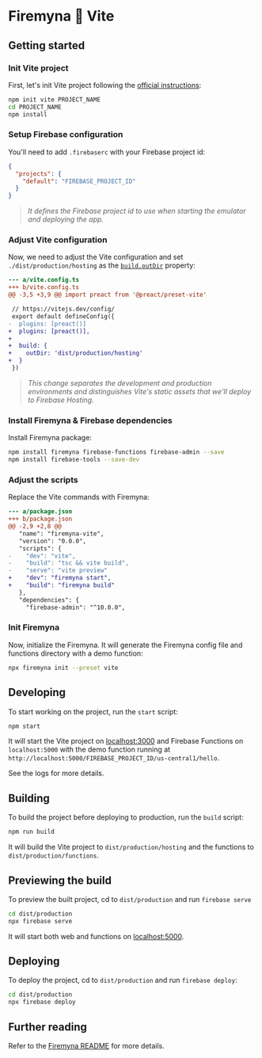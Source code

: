# Firemyna 💖 Vite

## Getting started

### Init Vite project

First, let's init Vite project following the [official instructions](https://vitejs.dev/guide/#scaffolding-your-first-vite-project):

```bash
npm init vite PROJECT_NAME
cd PROJECT_NAME
npm install
```

### Setup Firebase configuration

You'll need to add `.firebaserc` with your Firebase project id:

```json
{
  "projects": {
    "default": "FIREBASE_PROJECT_ID"
  }
}
```

> _It defines the Firebase project id to use when starting the emulator and deploying the app._

### Adjust Vite configuration

Now, we need to adjust the Vite configuration and set `./dist/production/hosting` as the [`build.outDir`](https://vitejs.dev/config/#build-outdir) property:

```diff
--- a/vite.config.ts
+++ b/vite.config.ts
@@ -3,5 +3,9 @@ import preact from '@preact/preset-vite'

 // https://vitejs.dev/config/
 export default defineConfig({
-  plugins: [preact()]
+  plugins: [preact()],
+
+  build: {
+    outDir: 'dist/production/hosting'
+  }
 })
```

> _This change separates the development and production environments and distinguishes Vite's static assets that we'll deploy to Firebase Hosting._

### Install Firemyna & Firebase dependencies

Install Firemyna package:

```bash
npm install firemyna firebase-functions firebase-admin --save
npm install firebase-tools --save-dev
```

### Adjust the scripts

Replace the Vite commands with Firemyna:

```diff
--- a/package.json
+++ b/package.json
@@ -2,9 +2,8 @@
   "name": "firemyna-vite",
   "version": "0.0.0",
   "scripts": {
-    "dev": "vite",
-    "build": "tsc && vite build",
-    "serve": "vite preview"
+    "dev": "firemyna start",
+    "build": "firemyna build"
   },
   "dependencies": {
     "firebase-admin": "^10.0.0",
```

### Init Firemyna

Now, initialize the Firemyna. It will generate the Firemyna config file and
functions directory with a demo function:

```bash
npx firemyna init --preset vite
```

## Developing

To start working on the project, run the `start` script:

```bash
npm start
```

It will start the Vite project on [localhost:3000](http://localhost:3000/) and Firebase Functions on `localhost:5000` with the demo function running at `http://localhost:5000/FIREBASE_PROJECT_ID/us-central1/hello`.

See the logs for more details.

## Building

To build the project before deploying to production, run the `build` script:

```bash
npm run build
```

It will build the Vite project to `dist/production/hosting` and the functions to `dist/production/functions`.

## Previewing the build

To preview the built project, cd to `dist/production` and run `firebase serve`

```bash
cd dist/production
npx firebase serve
```

It will start both web and functions on [localhost:5000](http://localhost:5000/).

## Deploying

To deploy the project, cd to `dist/production` and run `firebase deploy`:

```bash
cd dist/production
npx firebase deploy
```

## Further reading

Refer to the [Firemyna README](https://github.com/kossnocorp/firemyna#readme) for more details.
